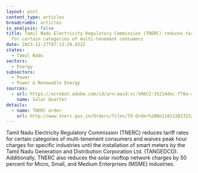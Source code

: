 ```yaml
---
layout: post
content_type: articles
breadcrumbs: articles
is_analysis: false
title: Tamil Nadu Electricity Regulatory Commission (TNERC) reduces tariff rates
  for certain categories of multi-tenement consumers
date: 2023-12-27T07:13:29.832Z
states:
  - Tamil Nadu
sectors:
  - Energy
subsectors:
  - Power
  - Power & Renewable Energy
sources:
  - url: https://acrobat.adobe.com/id/urn:aaid:sc:VA6C2:35214dec-f70a-4a49-8532-a4c3151ee36e
    name: Solar Quarter
details:
  - name: TNERC order
    url: http://www.tnerc.gov.in/Orders/files/TO-Order%20No1181120231523.pdf
---
```

Tamil Nadu Electricity Regulatory Commission (TNERC) reduces tariff rates for certain categories of multi-tenement consumers and waives peak hour charges for specific industries until the installation of smart meters by the Tamil Nadu Generation and Distribution Corporation Ltd. (TANGEDCO). Additionally, TNERC also reduces the solar rooftop network charges by 50 percent for Micro, Small, and Medium Enterprises (MSME) industries.